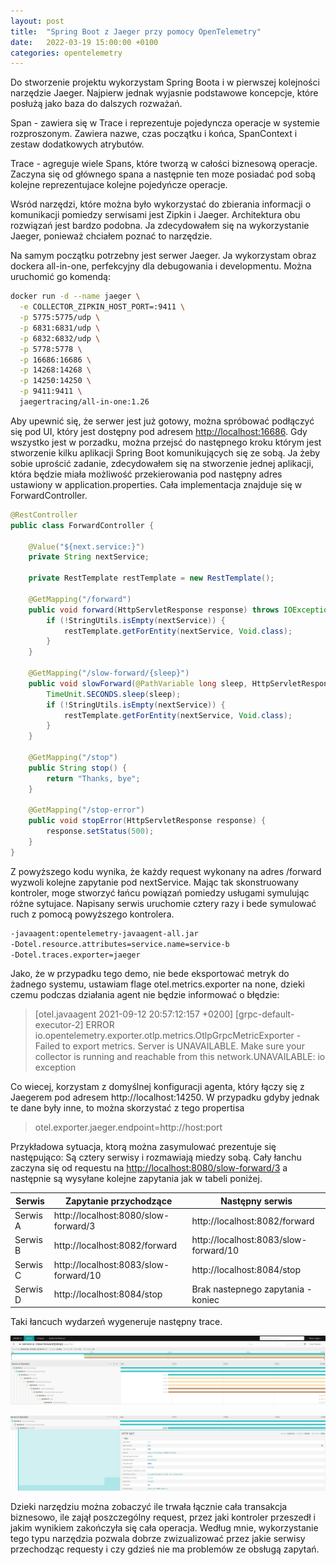 ```yaml
---
layout: post
title:  "Spring Boot z Jaeger przy pomocy OpenTelemetry"
date:   2022-03-19 15:00:00 +0100
categories: opentelemetry
---
```


Do stworzenie projektu wykorzystam Spring Boota i w pierwszej kolejności narzędzie Jaeger. Najpierw jednak wyjasnie podstawowe koncepcje, które posłużą jako baza do dalszych rozważań. 

Span - zawiera się w Trace i reprezentuje pojedyncza operacje w systemie rozproszonym. Zawiera nazwe, czas początku i końca, SpanContext i zestaw dodatkowych atrybutów. 

Trace - agreguje wiele Spans, które tworzą  w całości biznesową operacje. Zaczyna się od głównego spana a następnie ten moze posiadać pod sobą kolejne reprezentujace kolejne pojedyńcze operacje. 

Wsród narzędzi, które można było wykorzystać do zbierania informacji o komunikacji pomiedzy serwisami jest Zipkin i Jaeger. Architektura obu rozwiązań jest bardzo podobna. Ja zdecydowałem się na wykorzystanie Jaeger, ponieważ chciałem poznać to narzędzie. 

Na samym początku potrzebny jest serwer Jaeger. Ja wykorzystam obraz dockera all-in-one, perfekcyjny dla debugowania i developmentu. Można uruchomić go komendą:

```bash
docker run -d --name jaeger \
  -e COLLECTOR_ZIPKIN_HOST_PORT=:9411 \
  -p 5775:5775/udp \
  -p 6831:6831/udp \
  -p 6832:6832/udp \
  -p 5778:5778 \
  -p 16686:16686 \
  -p 14268:14268 \
  -p 14250:14250 \
  -p 9411:9411 \
  jaegertracing/all-in-one:1.26

```

Aby upewnić się, że serwer jest już gotowy, można spróbować podłączyć się pod UI, który jest dostępny pod adresem [http://localhost:16686](http://localhost:16686/).  Gdy wszystko jest w porzadku, można przejsć do następnego kroku którym jest stworzenie kilku aplikacji Spring Boot komunikujących się ze sobą. Ja żeby sobie uprościć zadanie, zdecydowałem się na stworzenie jednej aplikacji, która będzie miała możliwość przekierowania pod następny adres ustawiony w application.properties. Cała implementacja znajduje się w ForwardController.

```java
@RestController
public class ForwardController {

    @Value("${next.service:}")
    private String nextService;

    private RestTemplate restTemplate = new RestTemplate();

    @GetMapping("/forward")
    public void forward(HttpServletResponse response) throws IOException {
        if (!StringUtils.isEmpty(nextService)) {
            restTemplate.getForEntity(nextService, Void.class);
        }
    }

    @GetMapping("/slow-forward/{sleep}")
    public void slowForward(@PathVariable long sleep, HttpServletResponse response) throws IOException, InterruptedException {
        TimeUnit.SECONDS.sleep(sleep);
        if (!StringUtils.isEmpty(nextService)) {
            restTemplate.getForEntity(nextService, Void.class);
        }
    }

    @GetMapping("/stop")
    public String stop() {
        return "Thanks, bye";
    }

    @GetMapping("/stop-error")
    public void stopError(HttpServletResponse response) {
        response.setStatus(500);
    }
}
```

Z powyższego kodu wynika, że każdy request wykonany na adres /forward wyzwoli kolejne zapytanie pod nextService. Mając tak skonstruowany kontroler, moge stworzyć łańcu powiązań pomiedzy usługami symulując różne sytujace. Napisany serwis uruchomie cztery razy i bede symulować ruch z pomocą powyższego kontrolera.

```bash
-javaagent:opentelemetry-javaagent-all.jar
-Dotel.resource.attributes=service.name=service-b
-Dotel.traces.exporter=jaeger
```

Jako, że w przypadku tego demo, nie bede eksportować metryk do żadnego systemu, ustawiam flage otel.metrics.exporter na none, dzieki czemu podczas działania agent nie będzie informować o błędzie:

> [otel.javaagent 2021-09-12 20:57:12:157 +0200] [grpc-default-executor-2] ERROR io.opentelemetry.exporter.otlp.metrics.OtlpGrpcMetricExporter - Failed to export metrics. Server is UNAVAILABLE. Make sure your collector is running and reachable from this network.UNAVAILABLE: io exception
> 

Co wiecej, korzystam z domyślnej konfiguracji agenta, który łączy się z Jaegerem pod adresem http://localhost:14250. W przypadku gdyby jednak te dane były inne, to można skorzystać z tego propertisa

> otel.exporter.jaeger.endpoint=http://host:port
> 

Przykładowa sytuacja, ktorą można zasymulować prezentuje się następująco: Są cztery serwisy i rozmawiają miedzy sobą. Cały łanchu zaczyna się od requestu na [http://localhost:8080/slow-forward/3](http://localhost:8080/slow-forward/3) a następnie są wysyłane kolejne zapytania jak w tabeli poniżej.  



| Serwis      | Zapytanie przychodzące | Następny serwis |
| ----------- | ---------------------- | --------------- |
| Serwis A    | http://localhost:8080/slow-forward/3       | http://localhost:8082/forward
| Serwis B    | http://localhost:8082/forward        | http://localhost:8083/slow-forward/10
| Serwis C    | http://localhost:8083/slow-forward/10        | http://localhost:8084/stop
| Serwis D    | http://localhost:8084/stop        | Brak nastepnego zapytania - koniec


Taki łancuch wydarzeń wygeneruje następny trace. 

![Widok wszystkich zapytań](/images/OpenTelemetry/2/traces1.png)

![Poszczególne zapytanie](/images/OpenTelemetry/2/traces2.png)

Dzieki narzędziu można zobaczyć ile trwała łącznie cała transakcja biznesowo, ile zajął poszczególny request, przez jaki kontroler przeszedł i jakim wynikiem zakończyła się cała operacja. Według mnie,  wykorzystanie tego typu narzędzia pozwala dobrze zwizualizować przez jakie serwisy przechodząc requesty i czy gdzieś nie ma problemów ze obsługą zapytań. 